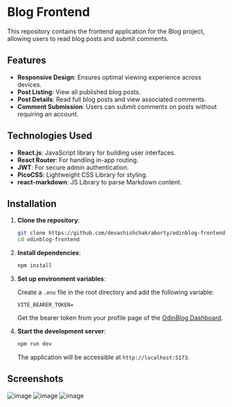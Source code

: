 # Blog Frontend

This repository contains the frontend application for the Blog project, allowing users to read blog posts and submit comments.

## Features

- **Responsive Design**: Ensures optimal viewing experience across devices.
- **Post Listing**: View all published blog posts.
- **Post Details**: Read full blog posts and view associated comments.
- **Comment Submission**: Users can submit comments on posts without requiring an account.

## Technologies Used

- **React.js**: JavaScript library for building user interfaces.
- **React Router**: For handling in-app routing.
- **JWT**: For secure admin authentication.
- **PicoCSS**: Lightweight CSS Library for styling.
- **react-markdown**: JS Library to parse Markdown content.

## Installation

1. **Clone the repository**:

   ```bash
   git clone https://github.com/devashishchakraborty/odinblog-frontend.git
   cd odinblog-frontend
   ```

2. **Install dependencies**:

   ```bash
   npm install
   ```

3. **Set up environment variables**:

   Create a `.env` file in the root directory and add the following variable:

   ```env
   VITE_BEARER_TOKEN=
   ```
   Get the bearer token from your profile page of the [OdinBlog Dashboard](https://github.com/devashishchakraborty/odinblog-dashboard).

4. **Start the development server**:

   ```bash
   npm run dev
   ```

   The application will be accessible at `http://localhost:5173`.

## Screenshots
![image](https://github.com/user-attachments/assets/97aebfe1-f7dd-4812-ad16-26d9e34eb02e)
![image](https://github.com/user-attachments/assets/bbd13e01-9ccb-4b23-90fa-5dedf990708d)
![image](https://github.com/user-attachments/assets/d3ba0df0-5e31-40d5-9ca4-349cf3d118ee)
